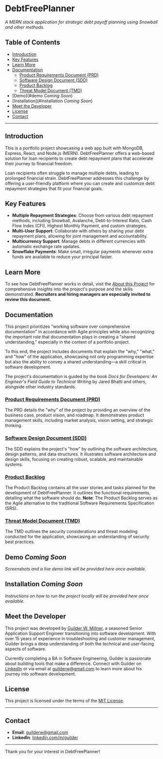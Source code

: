 # DebtFreePlanner

_A MERN stack application for strategic debt payoff planning using Snowball and other methods._

## Table of Contents

- [Introduction](#introduction)
- [Key Features](#key-features)
- [Learn More](#learn-more)
- [Documentation](#documentation)
  - [Product Requirements Document (PRD)](#product-requirements-document-prd)
  - [Software Design Document (SDD)](#software-design-document-sdd)
  - [Product Backlog](#product-backlog)
  - [Threat Model Document (TMD)](#threat-model-document-tmd)
- [Demo](#demo _Coming Soon_)
- [Installation](#installation _Coming Soon_)
- [Meet the Developer](#meet-the-developer)
- [License](#license)
- [Contact](#contact)

---

## Introduction

This is a portfolio project showcasing a web app built with MongoDB, Express, React, and Node.js (MERN). DebtFreePlanner offers a web-based solution for loan recipients to create debt repayment plans that accelerate their journey to financial freedom.

Loan recipients often struggle to manage multiple debts, leading to prolonged financial strain. DebtFreePlanner addresses this challenge by offering a user-friendly platform where you can create and customize debt repayment strategies that fit your financial goals.

## Key Features

- **Multiple Repayment Strategies**: Choose from various debt repayment methods, including Snowball, Avalanche, Debt-to-Interest Ratio, Cash Flow Index (CFI), Highest Monthly Payment, and custom strategies.
- **Multi-User Support**: Collaborate with others by sharing your debt repayment plans, allowing for joint management and accountability.
- **Multicurrency Support**: Manage debts in different currencies with automatic exchange rate updates.
- **Snowflake Payments**: Make small, irregular payments whenever extra funds are available to reduce your principal faster.

## Learn More

To see how DebtFreePlanner works in detail, visit the [About this Project](About%20this%20Project.md) for comprehensive insights into the project's purpose and the skills demonstrated. **Recruiters and hiring managers are especially invited to review this document.**

## Documentation

This project prioritizes "working software over comprehensive documentation" in accordance with Agile principles while also recognizing the important role that documentation plays in creating a "shared understanding," especially in the context of a portfolio project.

To this end, the project includes documents that explain the "why," "what," and "how" of the application, showcasing not only programming expertise but also the ability to convey a shared understanding—a skill critical in software development.

The project's documentation is guided by the book _Docs for Developers: An Engineer's Field Guide to Technical Writing_ by Jared Bhatti and others, alongside other industry standards.

### [Product Requirements Document (PRD)](<Documents/Product%20Requirements%20Document%20(PRD).md>)

The PRD details the "why" of the project by providing an overview of the business case, product vision, and roadmap. It demonstrates product management skills, including market analysis, vision setting, and strategic thinking.

### [Software Design Document (SDD)](<Documents/Software%20Design%20Document%20(SDD).md>)

The SDD explains the project's "how" by outlining the software architecture, design patterns, and data structures. It illustrates software architecture and design skills, focusing on creating robust, scalable, and maintainable systems.

### [Product Backlog](Documents/Product%20Backlog.md)

The Product Backlog contains all the user stories and tasks planned for the development of DebtFreePlanner. It outlines the functional requirements, detailing what the software should do. **Note**: The Product Backlog serves as the Agile alternative to the traditional Software Requirements Specification (SRS).

### [Threat Model Document (TMD)](<Documents/Threat%20Model%20Document%20(TMD).md>)

The TMD outlines the security considerations and threat modeling conducted for the application, showcasing an understanding of security best practices.

## Demo _Coming Soon_

_Screenshots and a live demo link will be provided here once available._

## Installation _Coming Soon_

_Instructions on how to run the project locally will be provided here once available._

## Meet the Developer

This project was developed by [Guilder W. Millner](https://www.linkedin.com/in/guilder/), a seasoned Senior Application Support Engineer transitioning into software development. With over 15 years of experience in troubleshooting and customer management, Guilder brings a deep understanding of both the technical and user-facing aspects of software.

Currently completing a BA in Software Engineering, Guilder is passionate about building tools that make a difference. Connect with Guilder on [LinkedIn](https://www.linkedin.com/in/guilder/) or via email at [guilderw@gmail.com](mailto:guilderw@gmail.com) to learn more about his journey into software development.

## License

This project is licensed under the terms of the [MIT License](LICENSE).

---

## Contact

- **Email**: [guilderw@gmail.com](mailto:guilderw@gmail.com)
- **LinkedIn**: [linkedin.com/in/guilder](https://www.linkedin.com/in/guilder/)

---

Thank you for your interest in DebtFreePlanner!
